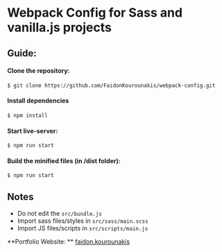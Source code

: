 # Webpack Config for Sass and vanilla.js projects

## Guide:

#### Clone the repository:
```git
$ git clone https://github.com/FaidonKourounakis/webpack-config.git
```

#### Install dependencies
```npm 
$ npm install
```

#### Start live-server:
```npm 
$ npm run start
```

#### Build the minified files (in /dist folder):
```npm 
$ npm run start
```

## Notes
- Do not edit the `src/bundle.js` 
- Import sass files/styles in `src/sass/main.scss`
- Import JS files/scripts in `src/scripts/main.js`

**Portfolio Website: ** 
[faidon.kourounakis](www.faidon.kourounakis.com)
